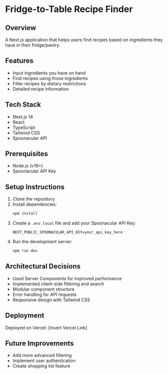 # Fridge-to-Table Recipe Finder

## Overview
A Next.js application that helps users find recipes based on ingredients they have in their fridge/pantry.

## Features
- Input ingredients you have on hand
- Find recipes using those ingredients
- Filter recipes by dietary restrictions
- Detailed recipe information

## Tech Stack
- Next.js 14
- React
- TypeScript
- Tailwind CSS
- Spoonacular API

## Prerequisites
- Node.js (v18+)
- Spoonacular API Key

## Setup Instructions
1. Clone the repository
2. Install dependencies:
   ```bash
   npm install
   ```
3. Create a `.env.local` file and add your Spoonacular API Key:
   ```
   NEXT_PUBLIC_SPOONACULAR_API_KEY=your_api_key_here
   ```
4. Run the development server:
   ```bash
   npm run dev
   ```

## Architectural Decisions
- Used Server Components for improved performance
- Implemented client-side filtering and search
- Modular component structure
- Error handling for API requests
- Responsive design with Tailwind CSS

## Deployment
Deployed on Vercel: [Insert Vercel Link]

## Future Improvements
- Add more advanced filtering
- Implement user authentication
- Create shopping list feature